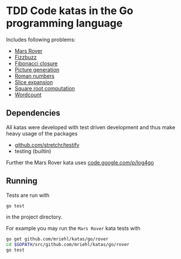 # TDD Code katas in the Go programming language

Includes following problems:

 * [Mars Rover](https://github.com/mriehl/katas/tree/master/go/rover)
 * [Fizzbuzz](https://github.com/mriehl/katas/tree/master/go/fizz)
 * [Fibonacci closure](https://github.com/mriehl/katas/tree/master/go/fibo)
 * [Picture generation](https://github.com/mriehl/katas/tree/master/go/pic)
 * [Roman numbers](https://github.com/mriehl/katas/tree/master/go/roman)
 * [Slice expansion](https://github.com/mriehl/katas/tree/master/go/slices)
 * [Square root computation](https://github.com/mriehl/katas/tree/master/go/sqrt)
 * [Wordcount](https://github.com/mriehl/katas/tree/master/go/wordcount)

## Dependencies
All katas were developed with test driven development and thus make heavy
usage of the packages
  * [github.com/stretchr/testify](https://github.com/stretchr/testify)
  * testing (builtin)

Further the Mars Rover kata uses [code.google.com/p/log4go](https://code.google.com/p/log4go/)

## Running
Tests are run with
```bash
go test
```
in the project directory.

For example you may run the `Mars Rover` kata tests with
```bash
go get github.com/mriehl/katas/go/rover
cd $GOPATH/src/github.com/mriehl/katas/go/rover
go test
```
